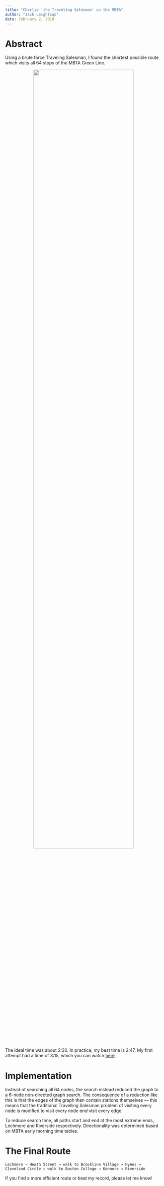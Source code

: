 ```yaml
---
title: "Charlie 'the Traveling Salesman' on the MBTA"
author: "Jack Leightcap"
date: February 2, 2019
---
```


# Abstract
Using a brute force Traveling Salesman, I found the shortest possible route which visits all 64 stops of the MBTA Green Line.

<center><img src="../Images/mbtaspeedrun-1.gif" width="80%"></center>

The ideal time was about 2:30.
In practice, my best time is 2:47.
My first attempt had a time of 3:15, which you can watch [here](https://www.youtube.com/embed/LspT5B-S-uw).

# Implementation
Instead of searching all 64 nodes, the search instead reduced the graph to a 6-node non-directed graph search.
The consequence of a reduction like this is that the edges of the graph then
contain stations themselves — this means that the traditional Travelling
Salesman problem of visiting every node is modified to visit every node *and*
visit every edge.

To reduce search time, all paths start and end at the most extreme ends, Lechmere and Riverside respectively.
Directionality was determined based on MBTA early morning time tables.

# The Final Route
```
Lechmere → Heath Street → walk to Brookline Village → Hynes → Cleveland Circle → walk to Boston College → Kenmore → Riverside
```
If you find a more efficient route or beat my record, please let me know!
